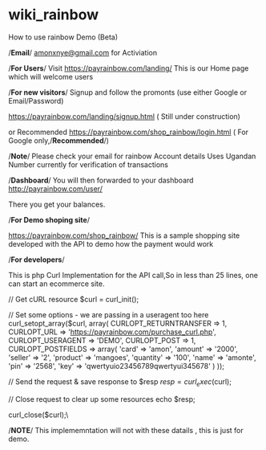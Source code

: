 # wiki_rainbow

How to use rainbow Demo (Beta)

/**Email**/
amonxnye@gmail.com for Activiation

/**For Users**/
Visit https://payrainbow.com/landing/
This is our Home page which will welcome users

/**For new visitors**/
Signup and follow the promonts (use either Google or Email/Password)

https://payrainbow.com/landing/signup.html ( Still under construction)

or
Recommended
https://payrainbow.com/shop_rainbow/login.html ( For Google only,/**Recommended**/)

/**Note**/ 
Please check your email for rainbow Account details
Uses Ugandan Number currently for verification of transactions
 
/**Dashboard**/
You will then forwarded to your dashboard
http://payrainbow.com/user/

There you get your balances.

/**For Demo shoping site**/

https://payrainbow.com/shop_rainbow/
This is a sample shopping site developed with the API to demo how the payment would work


/**For developers**/

This is php Curl Implementation for the API call,So in less than 25 lines, one can start an ecommerce site.

// Get cURL resource
$curl = curl_init();

// Set some options - we are passing in a useragent too here
curl_setopt_array($curl, array(
    CURLOPT_RETURNTRANSFER => 1,
    CURLOPT_URL => 'https://payrainbow.com/purchase_curl.php',
    CURLOPT_USERAGENT => 'DEMO',
    CURLOPT_POST => 1,
    CURLOPT_POSTFIELDS => array(
        'card' => 'amon',
        'amount' => '2000',
        'seller' => '2',
        'product' => 'mangoes',
        'quantity' => '100',
        'name' => 'amonte',
        'pin' => '2568',
        'key' => 'qwertyuio23456789qwertyui345678'
    )
));

// Send the request & save response to $resp
$resp = curl_exec($curl);

// Close request to clear up some resources
echo  $resp;

curl_close($curl);\

/**NOTE**/ This implememntation will not with these datails , this is just for demo.






